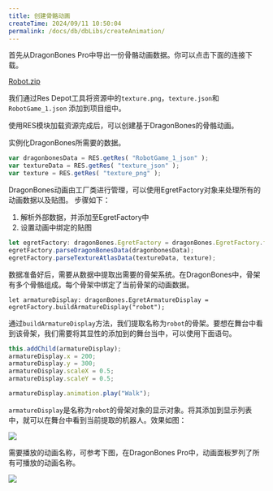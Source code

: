 ```yaml
---
title: 创建骨骼动画
createTime: 2024/09/11 10:50:04
permalink: /docs/db/dbLibs/createAnimation/
---
```

首先从DragonBones Pro中导出一份骨骼动画数据。你可以点击下面的连接下载。

[Robot.zip](55937e0a59ba9.zip)

我们通过Res Depot工具将资源中的`texture.png`，`texture.json`和`RobotGame_1.json` 添加到项目组中。

使用RES模块加载资源完成后，可以创建基于DragonBones的骨骼动画。

实例化DragonBones所需要的数据。

~~~ javascript
var dragonbonesData = RES.getRes( "RobotGame_1_json" );  
var textureData = RES.getRes( "texture_json" );  
var texture = RES.getRes( "texture_png" );
~~~

DragonBones动画由工厂类进行管理，可以使用EgretFactory对象来处理所有的动画数据以及贴图。
步骤如下：

1. 解析外部数据，并添加至EgretFactory中
2. 设置动画中绑定的贴图

~~~ javascript
let egretFactory: dragonBones.EgretFactory = dragonBones.EgretFactory.factory;
egretFactory.parseDragonBonesData(dragonbonesData);  
egretFactory.parseTextureAtlasData(textureData, texture);
~~~

数据准备好后，需要从数据中提取出需要的骨架系统。在DragonBones中，骨架有多个骨骼组成。每个骨架中绑定了当前骨架的动画数据。

`let armatureDisplay: dragonBones.EgretArmatureDisplay = egretFactory.buildArmatureDisplay("robot");`

通过`buildArmatureDisplay`方法，我们提取名称为`robot`的骨架。要想在舞台中看到该骨架，我们需要将其显性的添加到的舞台当中，可以使用下面语句。

~~~ javascript
this.addChild(armatureDisplay);
armatureDisplay.x = 200;
armatureDisplay.y = 300;
armatureDisplay.scaleX = 0.5;
armatureDisplay.scaleY = 0.5;

armatureDisplay.animation.play("Walk");
~~~

`armatureDisplay`是名称为`robot`的骨架对象的显示对象。将其添加到显示列表中，就可以在舞台中看到当前提取的机器人。效果如图：

![](56c3144fce23f.png)

需要播放的动画名称，可参考下图，在DragonBones Pro中，动画面板罗列了所有可播放的动画名称。

![](56c314504fd66.png)

